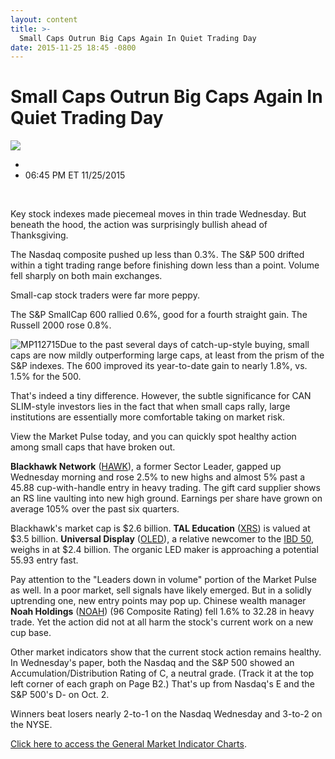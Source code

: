```yaml
---
layout: content
title: >-
  Small Caps Outrun Big Caps Again In Quiet Trading Day
date: 2015-11-25 18:45 -0800
---
```



Small Caps Outrun Big Caps Again In Quiet Trading Day
======================================================


![](https://www.investors.com/wp-content/themes/ibd/dist/images/ibd-placeholder.png)

* 
* 06:45 PM ET 11/25/2015




 


Key stock indexes made piecemeal moves in thin trade Wednesday. But beneath the hood, the action was surprisingly bullish ahead of Thanksgiving.


The Nasdaq composite pushed up less than 0.3%. The S&P 500 drifted within a tight trading range before finishing down less than a point. Volume fell sharply on both main exchanges.


Small-cap stock traders were far more peppy.


The S&P SmallCap 600 rallied 0.6%, good for a fourth straight gain. The Russell 2000 rose 0.8%.


![MP112715](http://ibdcmsprod10/wp-content/uploads/2015/11/MP112715.jpg)Due to the past several days of catch-up-style buying, small caps are now mildly outperforming large caps, at least from the prism of the S&P indexes. The 600 improved its year-to-date gain to nearly 1.8%, vs. 1.5% for the 500.


That's indeed a tiny difference. However, the subtle significance for CAN SLIM-style investors lies in the fact that when small caps rally, large institutions are essentially more comfortable taking on market risk.


View the Market Pulse today, and you can quickly spot healthy action among small caps that have broken out.


**Blackhawk Network** ([HAWK](https://research.investors.com/quote.aspx?symbol=HAWK)), a former Sector Leader, gapped up Wednesday morning and rose 2.5% to new highs and almost 5% past a 45.88 cup-with-handle entry in heavy trading. The gift card supplier shows an RS line vaulting into new high ground. Earnings per share have grown on average 105% over the past six quarters.


Blackhawk's market cap is $2.6 billion. **TAL Education** ([XRS](https://research.investors.com/quote.aspx?symbol=XRS)) is valued at $3.5 billion. **Universal Display** ([OLED](https://research.investors.com/quote.aspx?symbol=OLED)), a relative newcomer to the [IBD 50](http://leaderboard.investors.com/ibd50/fulllist/), weighs in at $2.4 billion. The organic LED maker is approaching a potential 55.93 entry fast.


Pay attention to the "Leaders down in volume" portion of the Market Pulse as well. In a poor market, sell signals have likely emerged. But in a solidly uptrending one, new entry points may pop up. Chinese wealth manager **Noah Holdings** ([NOAH](https://research.investors.com/quote.aspx?symbol=NOAH)) (96 Composite Rating) fell 1.6% to 32.28 in heavy trade. Yet the action did not at all harm the stock's current work on a new cup base.


Other market indicators show that the current stock action remains healthy. In Wednesday's paper, both the Nasdaq and the S&P 500 showed an Accumulation/Distribution Rating of C, a neutral grade. (Track it at the top left corner of each graph on Page B2.) That's up from Nasdaq's E and the S&P 500's D- on Oct. 2.


Winners beat losers nearly 2-to-1 on the Nasdaq Wednesday and 3-to-2 on the NYSE.


[Click here to access the General Market Indicator Charts](https://www.investors.com/pdf/GMI_112715.pdf).




